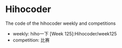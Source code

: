 # Hihocoder
The code of the hihocoder weekly and competitions

- weekly: hiho一下
[Week 125]:Hihocoder/week125
- competition: 比赛

